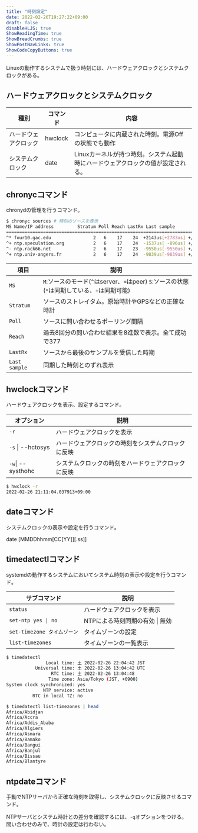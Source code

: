 ```yaml
---
title: "時刻設定"
date: 2022-02-26T19:27:22+09:00
draft: false
disableHLJS: true
ShowReadingTime: true
ShowBreadCrumbs: true
ShowPostNavLinks: true
ShowCodeCopyButtons: true
---
```


Linuxの動作するシステムで扱う時刻には、ハードウェアクロックとシステムクロックがある。

## ハードウェアクロックとシステムクロック

|種別|コマンド|内容|
|-|-|-|
|ハードウェアクロック|hwclock|コンピュータに内蔵された時刻。電源Offの状態でも動作|
|システムクロック|date|Linuxカーネルが持つ時刻。システム起動時にハードウェアクロックの値が設定される。|

## chronycコマンド

chronydの管理を行うコマンド。

```bash
$ chronyc sources # 時刻のソースを表示
MS Name/IP address         Stratum Poll Reach LastRx Last sample               
===============================================================================
^* four10.gac.edu                2   6    17    24  +2143us[+2783us] +/-   92ms
^+ ntp.speculation.org           2   6    17    24  -1537us[ -896us] +/-   85ms
^- ntp.rack66.net                2   6    17    23  -9550us[-9550us] +/-  160ms
^+ ntp.univ-angers.fr            2   6    17    24  -9839us[-9839us] +/-  170ms
```

|項目|説明|
|-|-|
|`MS`|`M`:ソースのモード(`^`はserver、`=`はpeer) `S`:ソースの状態(`*`は同期している、`+`は同期可能)|
|`Stratum`|ソースのストレイタム。原始時計やGPSなどの正確な時計|
|`Poll`|ソースに問い合わせるポーリング間隔|
|`Reach`|過去8回分の問い合わせ結果を8進数で表示。全て成功で377|
|`LastRx`|ソースから最後のサンプルを受信した時期|
|`Last sample`|同期した時刻とのずれ表示|

## hwclockコマンド

ハードウェアクロックを表示、設定するコマンド。

|オプション|説明|
|-|-|
|`-r`|ハードウェアクロックを表示|
|`-s` \| --hctosys|ハードウェアクロックの時刻をシステムクロックに反映|
|`-w`\| --systhohc |システムクロックの時刻をハードウェアクロックに反映|

```bash
$ hwclock -r
2022-02-26 21:11:04.037913+09:00
```

## dateコマンド

システムクロックの表示や設定を行うコマンド。

date [MMDDhhmm[CC[YY]][.ss]]

## timedatectlコマンド

systemdの動作するシステムにおいてシステム時刻の表示や設定を行うコマンド。

|サブコマンド|説明|
|-|-|
|`status`|ハードウェアクロックを表示|
|`set-ntp yes \| no`|NTPによる時刻同期の有効 \| 無効|
|`set-timezone タイムゾーン`|タイムゾーンの設定|
|`list-timezones`|タイムゾーンの一覧表示|

```bash
$ timedatectl
               Local time: 土 2022-02-26 22:04:42 JST
           Universal time: 土 2022-02-26 13:04:42 UTC
                 RTC time: 土 2022-02-26 13:04:48
                Time zone: Asia/Tokyo (JST, +0900)
System clock synchronized: yes
              NTP service: active
          RTC in local TZ: no
```

```bash
$ timedatectl list-timezones | head
Africa/Abidjan
Africa/Accra
Africa/Addis_Ababa
Africa/Algiers
Africa/Asmara
Africa/Bamako
Africa/Bangui
Africa/Banjul
Africa/Bissau
Africa/Blantyre
```

## ntpdateコマンド

手動でNTPサーバから正確な時刻を取得し、システムクロックに反映させるコマンド。

NTPサーバとシステム時計との差分を確認するには、`-q`オプションをつける。問い合わせのみで、時計の設定は行わない。
